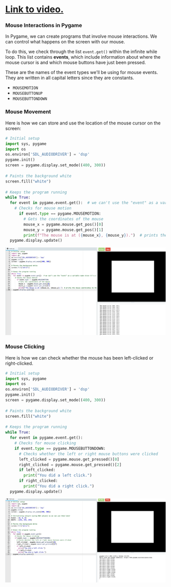 # [Link to video.](https://www.youtube.com/watch?v=u9gxpxMWva0&list=PLVD25niNi0BlwZxjcVF6-vcOdAicWlRjC)

### Mouse Interactions in Pygame

In Pygame, we can create programs that involve mouse interactions. We can control what happens on the screen with our mouse.

To do this, we check through the list `event.get()` within the infinite while loop. This list contains **events**, which include information about where the mouse cursor is and which mouse buttons have just been pressed.

These are the names of the event types we'll be using for mouse events. They are written in all capital letters since they are constants.

* `MOUSEMOTION`
* `MOUSEBUTTONUP`
* `MOUSEBUTTONDOWN`

### Mouse Movement

Here is how we can store and use the location of the mouse cursor on the screen:

```python
# Initial setup
import sys, pygame
import os
os.environ['SDL_AUDIODRIVER'] = 'dsp'
pygame.init()
screen = pygame.display.set_mode((400, 300))

# Paints the background white
screen.fill("white")

# Keeps the program running
while True:
  for event in pygame.event.get():  # we can't use the "event" as a variable name since it's a keyword in pygame
    # Checks for mouse motion
      if event.type == pygame.MOUSEMOTION:
        # Gets the coordinates of the mouse
        mouse_x = pygame.mouse.get_pos()[0]
        mouse_y = pygame.mouse.get_pos()[1]
        print(f"The mouse is at ({mouse_x}, {mouse_y}).")  # prints the mouse coordinates to the screen when the mouse moves
  pygame.display.update()
```
![](../Images/Pygame_Mouse_Move_codeHS.png)

### Mouse Clicking

Here is how we can check whether the mouse has been left-clicked or right-clicked.

```python
# Initial setup
import sys, pygame
import os
os.environ['SDL_AUDIODRIVER'] = 'dsp'
pygame.init()
screen = pygame.display.set_mode((400, 300))

# Paints the background white
screen.fill("white")

# Keeps the program running
while True:
  for event in pygame.event.get():
    # Checks for mouse clicking
    if event.type == pygame.MOUSEBUTTONDOWN:
      # Checks whether the left or right mouse buttons were clicked
      left_clicked = pygame.mouse.get_pressed()[0]
      right_clicked = pygame.mouse.get_pressed()[2]
      if left_clicked:
        print("You did a left click.")
      if right_clicked:
        print("You did a right click.")
  pygame.display.update()
```
![](../Images/Pygame_Mouse_Click_codeHS.png)
